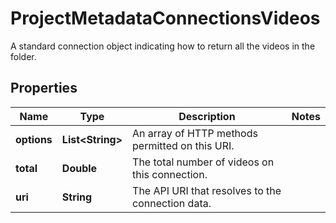 

# ProjectMetadataConnectionsVideos

A standard connection object indicating how to return all the videos in the folder.

## Properties

| Name | Type | Description | Notes |
|------------ | ------------- | ------------- | -------------|
|**options** | **List&lt;String&gt;** | An array of HTTP methods permitted on this URI. |  |
|**total** | **Double** | The total number of videos on this connection. |  |
|**uri** | **String** | The API URI that resolves to the connection data. |  |




